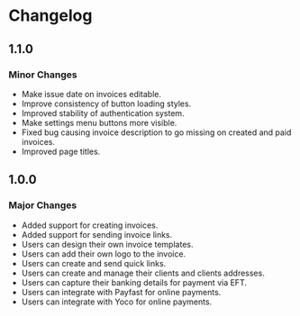 # Changelog

## 1.1.0

### Minor Changes

- Make issue date on invoices editable.
- Improve consistency of button loading styles.
- Improved stability of authentication system.
- Make settings menu buttons more visible.
- Fixed bug causing invoice description to go missing on created and paid invoices.
- Improved page titles.

## 1.0.0

### Major Changes

- Added support for creating invoices.
- Added support for sending invoice links.
- Users can design their own invoice templates.
- Users can add their own logo to the invoice.
- Users can create and send quick links.
- Users can create and manage their clients and clients addresses.
- Users can capture their banking details for payment via EFT.
- Users can integrate with Payfast for online payments.
- Users can integrate with Yoco for online payments.
